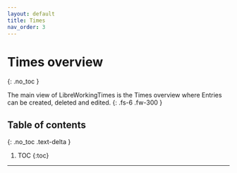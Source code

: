 ```yaml
---
layout: default
title: Times
nav_order: 3
---
```


# Times overview
{: .no_toc }

The main view of LibreWorkingTimes is the Times overview where Entries can be created, deleted and edited.
{: .fs-6 .fw-300 }

## Table of contents
{: .no_toc .text-delta }

1. TOC
{:toc}

---
